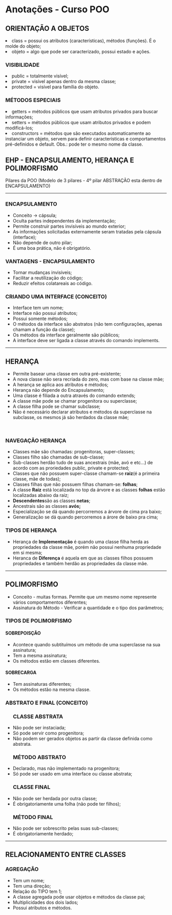 <h1><strong>Anotações - Curso POO</strong></h1>

<h2>ORIENTAÇÃO A OBJETOS</h2>
<li> class = possui os atributos (características), métodos (funções). É o molde do objeto;</li>
<li> objeto = algo que pode ser caracterizado, possui estado e ações.</li>

<h3>VISIBILIDADE</h3>
<li> public = totalmente visível;</li>
<li> private = visível apenas dentro da mesma classe;</li>
<li> protected = visível para família do objeto.</li>

<h3>MÉTODOS ESPECIAIS</h3>
<li> getters = métodos públicos que usam atributos privados para buscar informações;
<li> setters = métodos públicos que usam atributos privados e podem modificá-los;
<li> constructors = métodos que são executados automaticamente ao instanciar um objeto, servem para definir características e comportamentos pré-definidos e default. Obs.: pode ter o mesmo nome da classe.

<h2>EHP - ENCAPSULAMENTO, HERANÇA E POLIMORFISMO</h2>
Pilares da POO (Modelo de 3 pilares - 4º pilar ABSTRAÇÃO esta dentro de ENCAPSULAMENTO)

<hr>
<h3>ENCAPSULAMENTO</h3>
 <ul>
 	<li>Conceito -> cápsula;</li>
	 <li> Oculta partes independentes da implementação;</li>
	 <li>Permite construir partes invisíveis ao mundo exterior;</li>
	 <li>As informações solicitadas externamente seram tratadas pela cápsula (interface);</li>
	 <li>Não depende de outro pilar;</li>
	 <li>É uma boa prática, nāo é obrigatório.</li>
 </ul>
<h3>VANTAGENS - ENCAPSULAMENTO</h3>
<ul>
	<li>Tornar mudanças invisíveis;</li>
	<li>Facilitar a reutilizaçāo do código;</li>
	<li>Reduzir efeitos colatareais ao código.</li>
</ul>
<h3>CRIANDO UMA INTERFACE (CONCEITO)</h3>
<ul>
	<li>Interface tem um nome;</li>
	<li>Interface não possui atributos;</li>
	<li>Possui somente métodos;</li>
	<li>O métodos da interface são abstratos (não tem configurações, apenas chamam a função da classe);</li>
	<li>Os métodos da interface geralmente são públicos;</li>
	<li>A interface deve ser ligada a classe através do comando implements.</li>
</ul>
<hr>
<h2>HERANÇA</h2>
<ul>
	<li>Permite basear uma classe em outra pré-existente;</li>
	<li>A nova classe não sera recriada do zero, mas com base na classe mãe;</li>
	<li>A herança se aplica aos atributos e métodos;</li>
	<li>Herança não depende do Encapsulamento;</li>
	<li>Uma classe é filiada a outra através do comando extends;</li>
	<li>A classe mãe pode se chamar progenitora ou superclasse;</li>
	<li>A classe filha pode se chamar subclasse;</li>
	<li>Não é necessário declarar atributos e métodos da superclasse na subclasse, os mesmos já são herdados da classe mãe;
	</li>
</ul>
<br>
<h3>NAVEGAÇÃO HERANÇA</h3>
<ul>
	<li>Classes mãe são chamadas: progenitoras, super-classes;</li>
	<li>Classes filho são chamadas de sub-classe;</li>
	<li>Sub-classes herdão tudo de suas ancestrais (mãe, avó e etc...) de acordo com as proriedades public, private e protected;</li>
	<li>Classes que não possuem super-classe chamam-se <strong>raiz</strong>(é a primeira classe, mãe de todas);</li>
	<li>Classes filhas que não possuem filhas chamam-se: <strong>folhas</strong>;</li>
	<li>A classe <strong>Raiz</strong> está localizada no top da árvore e as classes <strong>folhas</strong> estão localizadas abaixo da raiz;</li>
	<li><strong>Descendentes</strong>são as classes <strong>netas</strong>;</li>
	<li>Ancestrais são as classes <strong>avós;</strong></li>
	<li>Especialização se dá quando percorremos a árvore de cima pra baixo;</li>
	<li>Generalização se dá quando percorremos a árore de baixo pra cima;</li>
</ul>
<h3>TIPOS DE HERANÇA</h3>
<ul>
	<li>Herança de <strong>Implementação</strong> é quando uma classe filha herda as propriedades da classe mãe, porém não possui nenhuma propriedade em si mesma;</li>
	<li>Heranca de <strong>Diferença</strong> é aquela em que as classes filhos possuem propriedades e também herdão as propriedades da classe mãe.</li>
</ul>
<hr>
<h2>POLIMORFISMO</h2>
<ul>
	<li>Conceito - muitas formas. Permite que um mesmo nome represente vários comportamentos diferentes;</li>
	<li>Assinatura do Método - Verificar a quantidade e o tipo dos parâmetros;</li>
</ul>
<h3>TIPOS DE POLIMORFISMO</h3>
<h4>SOBREPOISÇÃO</h4>
<ul>
	<li>Acontece quando subtituímos um método de uma superclasse na sua assinatura;</li>
	<li>Tem a mesma assinatura;</li>
	<li>Os métodos estão em classes diferentes.</li>
</ul>
<h4>SOBRECARGA</h4> 
<ul>
	<li>Tem assinaturas diferentes;</li>
	<li>Os métodos estão na mesma classe.</li>
</ul>
<h3>ABSTRATO E FINAL (CONCEITO)</h3>
<ul>
	<h3>CLASSE ABSTRATA</h3>
	<li>Não pode ser instaciada;</li>
	<li>Só pode servir como progenitora;</li>
	<li>Não podem ser gerados objetos as partir da classe definida como abstrata.</li>
	<h3>MÉTODO ABSTRATO</h3>
	<li>Declarado, mas não implementado na progenitora;</li>
	<li>Só pode ser usado em uma interface ou classe abstrata;</li>
	<h3>CLASSE FINAL</h3>
	<li>Não pode ser herdada por outra classe;</li>
	<li>É obrigatoriamente uma folha (não pode ter filhos);</li>
	<h3>MÉTODO FINAL</h3>
	<li>Não pode ser sobrescrito pelas suas sub-classes;</li>
	<li>É obrigatoriamente herdado;</li>
</ul>

<hr>
<h2>RELACIONAMENTO ENTRE CLASSES</h2>

<h3>AGREGAÇÃO</h3>
<ul>
	<li>Tem um nome;</li>
	<li>Tem uma direção;</li>
	<li>Relação do TIPO tem 1;</li>
	<li>A classe agregada pode usar objetos e métodos da classe pai;</li>
	<li>Multiplicidades dos dois lados;</li>
	<li>Possui atributos e métodos.</li>
</ul>






